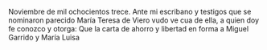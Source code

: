 Noviembre de mil ochocientos trece. Ante mi escribano y testigos que se nominaron parecido María Teresa de Viero vudo ve cua de ella, a quien doy fe conozco y otorga: Que la carta de ahorro y libertad en forma a Miguel Garrido y María Luisa